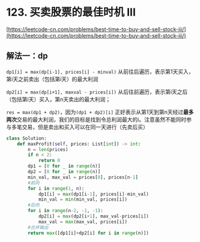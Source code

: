 # 123. 买卖股票的最佳时机 III

[https://leetcode-cn.com/problems/best-time-to-buy-and-sell-stock-iii/](https://leetcode-cn.com/problems/best-time-to-buy-and-sell-stock-iii/)

## 解法一：dp

`dp1[i] = max(dp[i-1], prices[i] - minval)` 从前往后遍历，表示第1天买入，第i天之前卖出（包括第i天）的最大利润 

`dp2[i] = max(dp[i+1], maxval - prices[i])` 从后往前遍历，表示第i天之后（包括第i天）买入，第n天卖出的最大利润； 

`res = max(dp1 + dp2)`，因为`(dp1 + dp2)[i]` 正好表示从第1天到第n天经过**最多两次**交易的最大利润，我们的目标是找到令总利润最大的i。注意虽然不能同时参与多笔交易，但是卖出和买入可以在同一天进行（先卖后买）

```python
class Solution:
    def maxProfit(self, prices: List[int]) -> int:
        n = len(prices)       
        if n < 2:
            return 0
        dp1 = [0 for _ in range(n)]
        dp2 = [0 for _ in range(n)]
        min_val, max_val = prices[0], prices[n-1]
        #前向
        for i in range(1, n):
            dp1[i] = max(dp1[i-1], prices[i]-min_val)
            min_val = min(min_val, prices[i])
        #后向
        for i in range(n-2, -1, -1):
            dp2[i] = max(dp2[i+1], max_val-prices[i])
            max_val = max(max_val, prices[i])
        #合并输出
        return max([dp1[i]+dp2[i] for i in range(n)])
```

